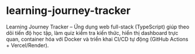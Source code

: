 # learning-journey-tracker
Learning Journey Tracker – Ứng dụng web full-stack (TypeScript) giúp theo dõi tiến độ học tập, làm quiz kiểm tra kiến thức, hiển thị dashboard trực quan, container hóa với Docker và triển khai CI/CD tự động (GitHub Actions + Vercel/Render).
